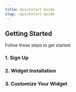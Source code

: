 ```yaml
---
title: Quickstart Guide
slug: /quickstart-guide
---
```


## Getting Started

Follow these steps to get started:

### 1. Sign Up

### 2. Widget Installation

### 3. Customize Your Widget
